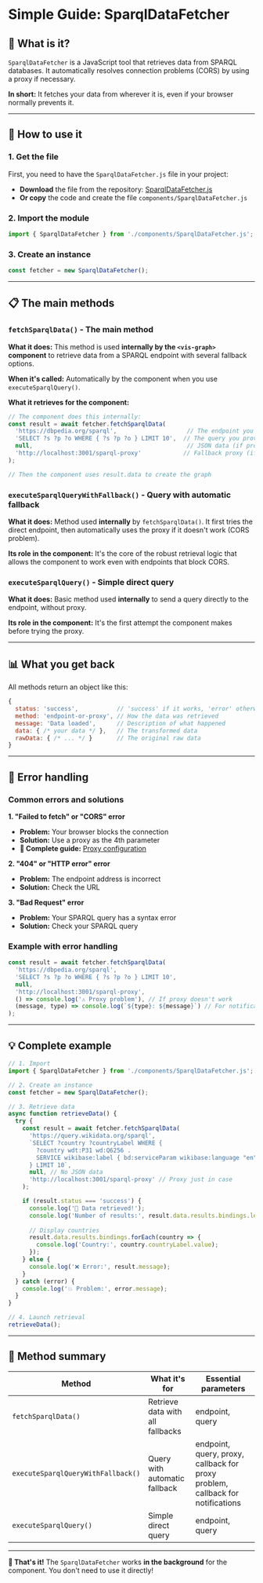 # Simple Guide: SparqlDataFetcher

## 🎯 What is it?

`SparqlDataFetcher` is a JavaScript tool that retrieves data from SPARQL databases. It automatically resolves connection problems (CORS) by using a proxy if necessary.

**In short:** It fetches your data from wherever it is, even if your browser normally prevents it.

---

## 🚀 How to use it

### 1. Get the file
First, you need to have the `SparqlDataFetcher.js` file in your project:
- **Download** the file from the repository: [SparqlDataFetcher.js](https://github.com/Ye4hL0w/test-visualisator/blob/main/components/SparqlDataFetcher.js)
- **Or copy** the code and create the file `components/SparqlDataFetcher.js`

### 2. Import the module
```javascript
import { SparqlDataFetcher } from './components/SparqlDataFetcher.js';
```

### 3. Create an instance
```javascript
const fetcher = new SparqlDataFetcher();
```

---

## 📋 The main methods

### `fetchSparqlData()` - The main method

**What it does:** This method is used **internally by the `<vis-graph>` component** to retrieve data from a SPARQL endpoint with several fallback options.

**When it's called:** Automatically by the component when you use `executeSparqlQuery()`.

**What it retrieves for the component:**
```javascript
// The component does this internally:
const result = await fetcher.fetchSparqlData(
  'https://dbpedia.org/sparql',                    // The endpoint you provide
  'SELECT ?s ?p ?o WHERE { ?s ?p ?o } LIMIT 10',  // The query you provide
  null,                                            // JSON data (if provided)
  'http://localhost:3001/sparql-proxy'            // Fallback proxy (if provided)
);

// Then the component uses result.data to create the graph
```

### `executeSparqlQueryWithFallback()` - Query with automatic fallback

**What it does:** Method used **internally** by `fetchSparqlData()`. It first tries the direct endpoint, then automatically uses the proxy if it doesn't work (CORS problem).

**Its role in the component:** It's the core of the robust retrieval logic that allows the component to work even with endpoints that block CORS.

### `executeSparqlQuery()` - Simple direct query

**What it does:** Basic method used **internally** to send a query directly to the endpoint, without proxy.

**Its role in the component:** It's the first attempt the component makes before trying the proxy.

---

## 📊 What you get back

All methods return an object like this:

```javascript
{
  status: 'success',           // 'success' if it works, 'error' otherwise
  method: 'endpoint-or-proxy', // How the data was retrieved
  message: 'Data loaded',      // Description of what happened
  data: { /* your data */ },   // The transformed data
  rawData: { /* ... */ }       // The original raw data
}
```

---

## 🚨 Error handling

### Common errors and solutions

**1. "Failed to fetch" or "CORS" error**
- **Problem:** Your browser blocks the connection
- **Solution:** Use a proxy as the 4th parameter
- **📖 Complete guide:** [Proxy configuration](./proxy-setup.md)

**2. "404" or "HTTP error" error**
- **Problem:** The endpoint address is incorrect
- **Solution:** Check the URL

**3. "Bad Request" error**
- **Problem:** Your SPARQL query has a syntax error
- **Solution:** Check your SPARQL query

### Example with error handling
```javascript
const result = await fetcher.fetchSparqlData(
  'https://dbpedia.org/sparql',
  'SELECT ?s ?p ?o WHERE { ?s ?p ?o } LIMIT 10',
  null,
  'http://localhost:3001/sparql-proxy',
  () => console.log('⚠️ Proxy problem'), // If proxy doesn't work
  (message, type) => console.log(`${type}: ${message}`) // For notifications
);
```

---

## 💡 Complete example

```javascript
// 1. Import
import { SparqlDataFetcher } from './components/SparqlDataFetcher.js';

// 2. Create an instance
const fetcher = new SparqlDataFetcher();

// 3. Retrieve data
async function retrieveData() {
  try {
    const result = await fetcher.fetchSparqlData(
      'https://query.wikidata.org/sparql',
      `SELECT ?country ?countryLabel WHERE {
        ?country wdt:P31 wd:Q6256 .
        SERVICE wikibase:label { bd:serviceParam wikibase:language "en" }
      } LIMIT 10`,
      null, // No JSON data
      'http://localhost:3001/sparql-proxy' // Proxy just in case
    );

    if (result.status === 'success') {
      console.log('🎉 Data retrieved!');
      console.log('Number of results:', result.data.results.bindings.length);
      
      // Display countries
      result.data.results.bindings.forEach(country => {
        console.log('Country:', country.countryLabel.value);
      });
    } else {
      console.log('❌ Error:', result.message);
    }
  } catch (error) {
    console.log('💥 Problem:', error.message);
  }
}

// 4. Launch retrieval
retrieveData();
```

---

## 📖 Method summary

| Method | What it's for | Essential parameters |
|---------|----------------|----------------------|
| `fetchSparqlData()` | Retrieve data with all fallbacks | endpoint, query |
| `executeSparqlQueryWithFallback()` | Query with automatic fallback | endpoint, query, proxy, callback for proxy problem, callback for notifications |
| `executeSparqlQuery()` | Simple direct query | endpoint, query |

---

**🎉 That's it!** The `SparqlDataFetcher` works **in the background** for the component. You don't need to use it directly! 